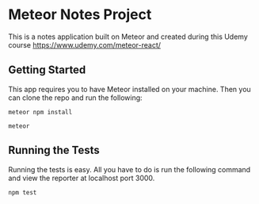 # Meteor Notes Project

This is a notes application built on Meteor and created during this Udemy course
https://www.udemy.com/meteor-react/

## Getting Started

This app requires you to have Meteor installed on your machine.  Then you can clone the repo and run the following:

```
meteor npm install
```

```
meteor
```

## Running the Tests

Running the tests is easy.  All you have to do is run the following command and view the reporter at localhost port 3000.

```
npm test
```
